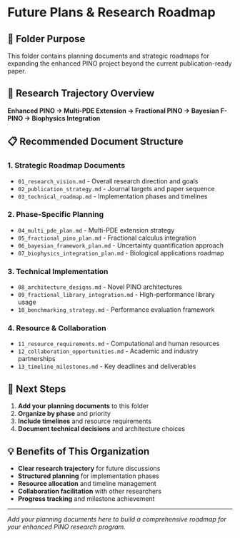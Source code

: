 # Future Plans & Research Roadmap

## 📁 **Folder Purpose**
This folder contains planning documents and strategic roadmaps for expanding the enhanced PINO project beyond the current publication-ready paper.

## 🎯 **Research Trajectory Overview**
**Enhanced PINO → Multi-PDE Extension → Fractional PINO → Bayesian F-PINO → Biophysics Integration**

## 📋 **Recommended Document Structure**

### **1. Strategic Roadmap Documents**
- `01_research_vision.md` - Overall research direction and goals
- `02_publication_strategy.md` - Journal targets and paper sequence
- `03_technical_roadmap.md` - Implementation phases and timelines

### **2. Phase-Specific Planning**
- `04_multi_pde_plan.md` - Multi-PDE extension strategy
- `05_fractional_pino_plan.md` - Fractional calculus integration
- `06_bayesian_framework_plan.md` - Uncertainty quantification approach
- `07_biophysics_integration_plan.md` - Biological applications roadmap

### **3. Technical Implementation**
- `08_architecture_designs.md` - Novel PINO architectures
- `09_fractional_library_integration.md` - High-performance library usage
- `10_benchmarking_strategy.md` - Performance evaluation framework

### **4. Resource & Collaboration**
- `11_resource_requirements.md` - Computational and human resources
- `12_collaboration_opportunities.md` - Academic and industry partnerships
- `13_timeline_milestones.md` - Key deadlines and deliverables

## 🚀 **Next Steps**
1. **Add your planning documents** to this folder
2. **Organize by phase** and priority
3. **Include timelines** and resource requirements
4. **Document technical decisions** and architecture choices

## 💡 **Benefits of This Organization**
- **Clear research trajectory** for future discussions
- **Structured planning** for implementation phases
- **Resource allocation** and timeline management
- **Collaboration facilitation** with other researchers
- **Progress tracking** and milestone achievement

---

*Add your planning documents here to build a comprehensive roadmap for your enhanced PINO research program.*
